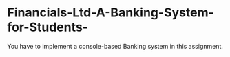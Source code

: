 # Financials-Ltd-A-Banking-System-for-Students-
You have to implement a console-based Banking system in this assignment.
